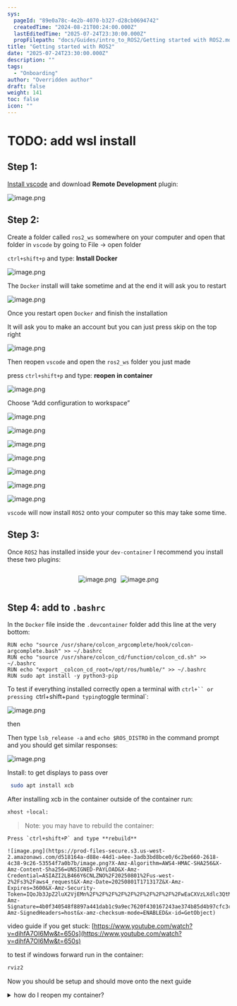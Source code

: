 ```yaml
---
sys:
  pageId: "89e0a78c-4e2b-4070-b327-d28cb0694742"
  createdTime: "2024-08-21T00:24:00.000Z"
  lastEditedTime: "2025-07-24T23:30:00.000Z"
  propFilepath: "docs/Guides/intro_to_ROS2/Getting started with ROS2.md"
title: "Getting started with ROS2"
date: "2025-07-24T23:30:00.000Z"
description: ""
tags:
  - "Onboarding"
author: "Overridden author"
draft: false
weight: 141
toc: false
icon: ""
---
```


# TODO: add wsl install

## Step 1:

[Install vscode](https://code.visualstudio.com/download) and download **Remote Development** plugin:

![image.png](https://prod-files-secure.s3.us-west-2.amazonaws.com/d518164a-d88e-44d1-a4ee-3adb3bd8bce0/efb52993-1881-4a40-b95e-6f020334f022/image.png?X-Amz-Algorithm=AWS4-HMAC-SHA256&X-Amz-Content-Sha256=UNSIGNED-PAYLOAD&X-Amz-Credential=ASIAZI2LB466WEMYDRID%2F20250801%2Fus-west-2%2Fs3%2Faws4_request&X-Amz-Date=20250801T171314Z&X-Amz-Expires=3600&X-Amz-Security-Token=IQoJb3JpZ2luX2VjEMn%2F%2F%2F%2F%2F%2F%2F%2F%2F%2FwEaCXVzLXdlc3QtMiJHMEUCIQDntvZWuDeMUt%2FU%2FNRJES7XGk%2Fuu5QR%2F1X9lFnOvN2%2FOQIgPBHKOZvw2fKOBlFgEg%2BgSE0a8xmg8r%2Bz9U9ISiVoqVoqiAQI8f%2F%2F%2F%2F%2F%2F%2F%2F%2F%2FARAAGgw2Mzc0MjMxODM4MDUiDNY2ZqmgNhAQqZicOCrcAyWhnLJ8%2F63NohTYkCX8o4bvd7562Cae%2B60zHX9MzRibpmz9ph13PJouYwd67HUhYXCmW%2BA8eSRhS7rtbjCiLJeWR8%2FG6Txmsizas2qocif3cLjG5nrYyCkTt%2Fz1IgjZToWx1ruTZEtWDRc9HtXYK2CKACuZCRsb88EbQGbUHkIFCiq6gGSFGVWCAN1ZC1XRWJe7W4q5XO%2BmVBr2pLUzvtnIgu5FD11pOzDHgLgq20NflYLUcPXqkdvHvIJrgUqtmWFqSy23VfkF9BYkLX8%2Bhir8lXldXYKUJZmDiBfU%2FFdzZluidmPIc9rk8Y108SImL6Ue7Xf1BqseB3Wq4BuAkTsRKeDESDDHjj2fVLR%2FKlaf2C0Kwr%2B5HAhXxyoQMhyK8mtHI6TxZUgyfY16GHSxJXA1aMzcsFOa%2FNf4XfMSnhr%2B%2B2cpURckRwBAF7gS5JvELLLJAWgEWp8Snfrq936IyBhTovD7FRX4n5xZJJbwmHC5VqizKy17RzdmxwB5nulzxDmg7I833vVSthC70qFwZqo9IXkgn8PBTtzcASI%2BK4nLZecjmvv9WgpjVVE8T%2F9qXfn%2BnDrJuieiSigLP%2BO13UATgCkH1fQU9GaWRQFVRv6WnkkP2STbwuHdPAbVMO%2FUs8QGOqUBvdp1MYh81Y9DIu2kT6tCq147hcqx2GLQcyKbhGPdI0ALjbWSpxOr3RqqgcJOVPX2gW2AvgoQRPX%2FdyI%2BCWHCHhSW385YTZa%2Fg28ZeziHRR5eMYiPjs3puzkefMs8UaGOWVeY9M%2Fd9%2BJIuvqgVW1mkxifYtwbQ8sYt37%2FPkr9%2FElZYi9piudGLHv7cqG5wbC7NuWlBTSIhzLp%2Bl0yzXGLEo0%2F88Yw&X-Amz-Signature=1c7d45e1e981ca02898475c850d19dee5c17316ddec03a5612df69c5fbffc9db&X-Amz-SignedHeaders=host&x-amz-checksum-mode=ENABLED&x-id=GetObject)

## Step 2:

Create a folder called `ros2_ws` somewhere on your computer and open that folder in `vscode` by going to File → open folder 

`ctrl+shift+p` and type: **Install Docker**

![image.png](https://prod-files-secure.s3.us-west-2.amazonaws.com/d518164a-d88e-44d1-a4ee-3adb3bd8bce0/2269dc0e-1cd5-47ff-bceb-c04ad9b2eab0/image.png?X-Amz-Algorithm=AWS4-HMAC-SHA256&X-Amz-Content-Sha256=UNSIGNED-PAYLOAD&X-Amz-Credential=ASIAZI2LB466WEMYDRID%2F20250801%2Fus-west-2%2Fs3%2Faws4_request&X-Amz-Date=20250801T171314Z&X-Amz-Expires=3600&X-Amz-Security-Token=IQoJb3JpZ2luX2VjEMn%2F%2F%2F%2F%2F%2F%2F%2F%2F%2FwEaCXVzLXdlc3QtMiJHMEUCIQDntvZWuDeMUt%2FU%2FNRJES7XGk%2Fuu5QR%2F1X9lFnOvN2%2FOQIgPBHKOZvw2fKOBlFgEg%2BgSE0a8xmg8r%2Bz9U9ISiVoqVoqiAQI8f%2F%2F%2F%2F%2F%2F%2F%2F%2F%2FARAAGgw2Mzc0MjMxODM4MDUiDNY2ZqmgNhAQqZicOCrcAyWhnLJ8%2F63NohTYkCX8o4bvd7562Cae%2B60zHX9MzRibpmz9ph13PJouYwd67HUhYXCmW%2BA8eSRhS7rtbjCiLJeWR8%2FG6Txmsizas2qocif3cLjG5nrYyCkTt%2Fz1IgjZToWx1ruTZEtWDRc9HtXYK2CKACuZCRsb88EbQGbUHkIFCiq6gGSFGVWCAN1ZC1XRWJe7W4q5XO%2BmVBr2pLUzvtnIgu5FD11pOzDHgLgq20NflYLUcPXqkdvHvIJrgUqtmWFqSy23VfkF9BYkLX8%2Bhir8lXldXYKUJZmDiBfU%2FFdzZluidmPIc9rk8Y108SImL6Ue7Xf1BqseB3Wq4BuAkTsRKeDESDDHjj2fVLR%2FKlaf2C0Kwr%2B5HAhXxyoQMhyK8mtHI6TxZUgyfY16GHSxJXA1aMzcsFOa%2FNf4XfMSnhr%2B%2B2cpURckRwBAF7gS5JvELLLJAWgEWp8Snfrq936IyBhTovD7FRX4n5xZJJbwmHC5VqizKy17RzdmxwB5nulzxDmg7I833vVSthC70qFwZqo9IXkgn8PBTtzcASI%2BK4nLZecjmvv9WgpjVVE8T%2F9qXfn%2BnDrJuieiSigLP%2BO13UATgCkH1fQU9GaWRQFVRv6WnkkP2STbwuHdPAbVMO%2FUs8QGOqUBvdp1MYh81Y9DIu2kT6tCq147hcqx2GLQcyKbhGPdI0ALjbWSpxOr3RqqgcJOVPX2gW2AvgoQRPX%2FdyI%2BCWHCHhSW385YTZa%2Fg28ZeziHRR5eMYiPjs3puzkefMs8UaGOWVeY9M%2Fd9%2BJIuvqgVW1mkxifYtwbQ8sYt37%2FPkr9%2FElZYi9piudGLHv7cqG5wbC7NuWlBTSIhzLp%2Bl0yzXGLEo0%2F88Yw&X-Amz-Signature=5561784306f2407bc90cc0f5bab20c4aa55e0f1fa9d4b057af43f3044fbaacf7&X-Amz-SignedHeaders=host&x-amz-checksum-mode=ENABLED&x-id=GetObject)

The `Docker` install will take sometime and at the end it will ask you to restart

![image.png](https://prod-files-secure.s3.us-west-2.amazonaws.com/d518164a-d88e-44d1-a4ee-3adb3bd8bce0/ed233f78-be33-4b1f-b89c-9c346c0e961e/image.png?X-Amz-Algorithm=AWS4-HMAC-SHA256&X-Amz-Content-Sha256=UNSIGNED-PAYLOAD&X-Amz-Credential=ASIAZI2LB466WEMYDRID%2F20250801%2Fus-west-2%2Fs3%2Faws4_request&X-Amz-Date=20250801T171314Z&X-Amz-Expires=3600&X-Amz-Security-Token=IQoJb3JpZ2luX2VjEMn%2F%2F%2F%2F%2F%2F%2F%2F%2F%2FwEaCXVzLXdlc3QtMiJHMEUCIQDntvZWuDeMUt%2FU%2FNRJES7XGk%2Fuu5QR%2F1X9lFnOvN2%2FOQIgPBHKOZvw2fKOBlFgEg%2BgSE0a8xmg8r%2Bz9U9ISiVoqVoqiAQI8f%2F%2F%2F%2F%2F%2F%2F%2F%2F%2FARAAGgw2Mzc0MjMxODM4MDUiDNY2ZqmgNhAQqZicOCrcAyWhnLJ8%2F63NohTYkCX8o4bvd7562Cae%2B60zHX9MzRibpmz9ph13PJouYwd67HUhYXCmW%2BA8eSRhS7rtbjCiLJeWR8%2FG6Txmsizas2qocif3cLjG5nrYyCkTt%2Fz1IgjZToWx1ruTZEtWDRc9HtXYK2CKACuZCRsb88EbQGbUHkIFCiq6gGSFGVWCAN1ZC1XRWJe7W4q5XO%2BmVBr2pLUzvtnIgu5FD11pOzDHgLgq20NflYLUcPXqkdvHvIJrgUqtmWFqSy23VfkF9BYkLX8%2Bhir8lXldXYKUJZmDiBfU%2FFdzZluidmPIc9rk8Y108SImL6Ue7Xf1BqseB3Wq4BuAkTsRKeDESDDHjj2fVLR%2FKlaf2C0Kwr%2B5HAhXxyoQMhyK8mtHI6TxZUgyfY16GHSxJXA1aMzcsFOa%2FNf4XfMSnhr%2B%2B2cpURckRwBAF7gS5JvELLLJAWgEWp8Snfrq936IyBhTovD7FRX4n5xZJJbwmHC5VqizKy17RzdmxwB5nulzxDmg7I833vVSthC70qFwZqo9IXkgn8PBTtzcASI%2BK4nLZecjmvv9WgpjVVE8T%2F9qXfn%2BnDrJuieiSigLP%2BO13UATgCkH1fQU9GaWRQFVRv6WnkkP2STbwuHdPAbVMO%2FUs8QGOqUBvdp1MYh81Y9DIu2kT6tCq147hcqx2GLQcyKbhGPdI0ALjbWSpxOr3RqqgcJOVPX2gW2AvgoQRPX%2FdyI%2BCWHCHhSW385YTZa%2Fg28ZeziHRR5eMYiPjs3puzkefMs8UaGOWVeY9M%2Fd9%2BJIuvqgVW1mkxifYtwbQ8sYt37%2FPkr9%2FElZYi9piudGLHv7cqG5wbC7NuWlBTSIhzLp%2Bl0yzXGLEo0%2F88Yw&X-Amz-Signature=1dff071f4c5a876ffcd25fec95037ad47cbcb68f0f183480b4a5937a401968b2&X-Amz-SignedHeaders=host&x-amz-checksum-mode=ENABLED&x-id=GetObject)

Once you restart open `Docker` and finish the installation

It will ask you to make an account but you can just press skip on the top right

![image.png](https://prod-files-secure.s3.us-west-2.amazonaws.com/d518164a-d88e-44d1-a4ee-3adb3bd8bce0/21010ad9-1659-4fd9-9f59-9932a09b2a3d/image.png?X-Amz-Algorithm=AWS4-HMAC-SHA256&X-Amz-Content-Sha256=UNSIGNED-PAYLOAD&X-Amz-Credential=ASIAZI2LB466WEMYDRID%2F20250801%2Fus-west-2%2Fs3%2Faws4_request&X-Amz-Date=20250801T171314Z&X-Amz-Expires=3600&X-Amz-Security-Token=IQoJb3JpZ2luX2VjEMn%2F%2F%2F%2F%2F%2F%2F%2F%2F%2FwEaCXVzLXdlc3QtMiJHMEUCIQDntvZWuDeMUt%2FU%2FNRJES7XGk%2Fuu5QR%2F1X9lFnOvN2%2FOQIgPBHKOZvw2fKOBlFgEg%2BgSE0a8xmg8r%2Bz9U9ISiVoqVoqiAQI8f%2F%2F%2F%2F%2F%2F%2F%2F%2F%2FARAAGgw2Mzc0MjMxODM4MDUiDNY2ZqmgNhAQqZicOCrcAyWhnLJ8%2F63NohTYkCX8o4bvd7562Cae%2B60zHX9MzRibpmz9ph13PJouYwd67HUhYXCmW%2BA8eSRhS7rtbjCiLJeWR8%2FG6Txmsizas2qocif3cLjG5nrYyCkTt%2Fz1IgjZToWx1ruTZEtWDRc9HtXYK2CKACuZCRsb88EbQGbUHkIFCiq6gGSFGVWCAN1ZC1XRWJe7W4q5XO%2BmVBr2pLUzvtnIgu5FD11pOzDHgLgq20NflYLUcPXqkdvHvIJrgUqtmWFqSy23VfkF9BYkLX8%2Bhir8lXldXYKUJZmDiBfU%2FFdzZluidmPIc9rk8Y108SImL6Ue7Xf1BqseB3Wq4BuAkTsRKeDESDDHjj2fVLR%2FKlaf2C0Kwr%2B5HAhXxyoQMhyK8mtHI6TxZUgyfY16GHSxJXA1aMzcsFOa%2FNf4XfMSnhr%2B%2B2cpURckRwBAF7gS5JvELLLJAWgEWp8Snfrq936IyBhTovD7FRX4n5xZJJbwmHC5VqizKy17RzdmxwB5nulzxDmg7I833vVSthC70qFwZqo9IXkgn8PBTtzcASI%2BK4nLZecjmvv9WgpjVVE8T%2F9qXfn%2BnDrJuieiSigLP%2BO13UATgCkH1fQU9GaWRQFVRv6WnkkP2STbwuHdPAbVMO%2FUs8QGOqUBvdp1MYh81Y9DIu2kT6tCq147hcqx2GLQcyKbhGPdI0ALjbWSpxOr3RqqgcJOVPX2gW2AvgoQRPX%2FdyI%2BCWHCHhSW385YTZa%2Fg28ZeziHRR5eMYiPjs3puzkefMs8UaGOWVeY9M%2Fd9%2BJIuvqgVW1mkxifYtwbQ8sYt37%2FPkr9%2FElZYi9piudGLHv7cqG5wbC7NuWlBTSIhzLp%2Bl0yzXGLEo0%2F88Yw&X-Amz-Signature=6a07ef37e6115033a115697a44c54f356bfdca23a0f41861a71108cf01835934&X-Amz-SignedHeaders=host&x-amz-checksum-mode=ENABLED&x-id=GetObject)

Then reopen `vscode` and open the `ros2_ws` folder you just made

press `ctrl+shift+p` and type: **reopen in container**

![image.png](https://prod-files-secure.s3.us-west-2.amazonaws.com/d518164a-d88e-44d1-a4ee-3adb3bd8bce0/4e93b8c2-41ad-488c-8095-c74205196118/image.png?X-Amz-Algorithm=AWS4-HMAC-SHA256&X-Amz-Content-Sha256=UNSIGNED-PAYLOAD&X-Amz-Credential=ASIAZI2LB466WEMYDRID%2F20250801%2Fus-west-2%2Fs3%2Faws4_request&X-Amz-Date=20250801T171314Z&X-Amz-Expires=3600&X-Amz-Security-Token=IQoJb3JpZ2luX2VjEMn%2F%2F%2F%2F%2F%2F%2F%2F%2F%2FwEaCXVzLXdlc3QtMiJHMEUCIQDntvZWuDeMUt%2FU%2FNRJES7XGk%2Fuu5QR%2F1X9lFnOvN2%2FOQIgPBHKOZvw2fKOBlFgEg%2BgSE0a8xmg8r%2Bz9U9ISiVoqVoqiAQI8f%2F%2F%2F%2F%2F%2F%2F%2F%2F%2FARAAGgw2Mzc0MjMxODM4MDUiDNY2ZqmgNhAQqZicOCrcAyWhnLJ8%2F63NohTYkCX8o4bvd7562Cae%2B60zHX9MzRibpmz9ph13PJouYwd67HUhYXCmW%2BA8eSRhS7rtbjCiLJeWR8%2FG6Txmsizas2qocif3cLjG5nrYyCkTt%2Fz1IgjZToWx1ruTZEtWDRc9HtXYK2CKACuZCRsb88EbQGbUHkIFCiq6gGSFGVWCAN1ZC1XRWJe7W4q5XO%2BmVBr2pLUzvtnIgu5FD11pOzDHgLgq20NflYLUcPXqkdvHvIJrgUqtmWFqSy23VfkF9BYkLX8%2Bhir8lXldXYKUJZmDiBfU%2FFdzZluidmPIc9rk8Y108SImL6Ue7Xf1BqseB3Wq4BuAkTsRKeDESDDHjj2fVLR%2FKlaf2C0Kwr%2B5HAhXxyoQMhyK8mtHI6TxZUgyfY16GHSxJXA1aMzcsFOa%2FNf4XfMSnhr%2B%2B2cpURckRwBAF7gS5JvELLLJAWgEWp8Snfrq936IyBhTovD7FRX4n5xZJJbwmHC5VqizKy17RzdmxwB5nulzxDmg7I833vVSthC70qFwZqo9IXkgn8PBTtzcASI%2BK4nLZecjmvv9WgpjVVE8T%2F9qXfn%2BnDrJuieiSigLP%2BO13UATgCkH1fQU9GaWRQFVRv6WnkkP2STbwuHdPAbVMO%2FUs8QGOqUBvdp1MYh81Y9DIu2kT6tCq147hcqx2GLQcyKbhGPdI0ALjbWSpxOr3RqqgcJOVPX2gW2AvgoQRPX%2FdyI%2BCWHCHhSW385YTZa%2Fg28ZeziHRR5eMYiPjs3puzkefMs8UaGOWVeY9M%2Fd9%2BJIuvqgVW1mkxifYtwbQ8sYt37%2FPkr9%2FElZYi9piudGLHv7cqG5wbC7NuWlBTSIhzLp%2Bl0yzXGLEo0%2F88Yw&X-Amz-Signature=da6240c9e77a6d87d4a9fad45d4e23f91314780e885cd384944b59afa0e079cd&X-Amz-SignedHeaders=host&x-amz-checksum-mode=ENABLED&x-id=GetObject)

Choose “Add configuration to workspace”

![image.png](https://prod-files-secure.s3.us-west-2.amazonaws.com/d518164a-d88e-44d1-a4ee-3adb3bd8bce0/9560b282-5060-4989-ba37-97e7b2c22476/image.png?X-Amz-Algorithm=AWS4-HMAC-SHA256&X-Amz-Content-Sha256=UNSIGNED-PAYLOAD&X-Amz-Credential=ASIAZI2LB466WEMYDRID%2F20250801%2Fus-west-2%2Fs3%2Faws4_request&X-Amz-Date=20250801T171314Z&X-Amz-Expires=3600&X-Amz-Security-Token=IQoJb3JpZ2luX2VjEMn%2F%2F%2F%2F%2F%2F%2F%2F%2F%2FwEaCXVzLXdlc3QtMiJHMEUCIQDntvZWuDeMUt%2FU%2FNRJES7XGk%2Fuu5QR%2F1X9lFnOvN2%2FOQIgPBHKOZvw2fKOBlFgEg%2BgSE0a8xmg8r%2Bz9U9ISiVoqVoqiAQI8f%2F%2F%2F%2F%2F%2F%2F%2F%2F%2FARAAGgw2Mzc0MjMxODM4MDUiDNY2ZqmgNhAQqZicOCrcAyWhnLJ8%2F63NohTYkCX8o4bvd7562Cae%2B60zHX9MzRibpmz9ph13PJouYwd67HUhYXCmW%2BA8eSRhS7rtbjCiLJeWR8%2FG6Txmsizas2qocif3cLjG5nrYyCkTt%2Fz1IgjZToWx1ruTZEtWDRc9HtXYK2CKACuZCRsb88EbQGbUHkIFCiq6gGSFGVWCAN1ZC1XRWJe7W4q5XO%2BmVBr2pLUzvtnIgu5FD11pOzDHgLgq20NflYLUcPXqkdvHvIJrgUqtmWFqSy23VfkF9BYkLX8%2Bhir8lXldXYKUJZmDiBfU%2FFdzZluidmPIc9rk8Y108SImL6Ue7Xf1BqseB3Wq4BuAkTsRKeDESDDHjj2fVLR%2FKlaf2C0Kwr%2B5HAhXxyoQMhyK8mtHI6TxZUgyfY16GHSxJXA1aMzcsFOa%2FNf4XfMSnhr%2B%2B2cpURckRwBAF7gS5JvELLLJAWgEWp8Snfrq936IyBhTovD7FRX4n5xZJJbwmHC5VqizKy17RzdmxwB5nulzxDmg7I833vVSthC70qFwZqo9IXkgn8PBTtzcASI%2BK4nLZecjmvv9WgpjVVE8T%2F9qXfn%2BnDrJuieiSigLP%2BO13UATgCkH1fQU9GaWRQFVRv6WnkkP2STbwuHdPAbVMO%2FUs8QGOqUBvdp1MYh81Y9DIu2kT6tCq147hcqx2GLQcyKbhGPdI0ALjbWSpxOr3RqqgcJOVPX2gW2AvgoQRPX%2FdyI%2BCWHCHhSW385YTZa%2Fg28ZeziHRR5eMYiPjs3puzkefMs8UaGOWVeY9M%2Fd9%2BJIuvqgVW1mkxifYtwbQ8sYt37%2FPkr9%2FElZYi9piudGLHv7cqG5wbC7NuWlBTSIhzLp%2Bl0yzXGLEo0%2F88Yw&X-Amz-Signature=e29220f9b65772e8169c786fea0f4f7b2af1a2712ed0a38ea0d4057d32f0d20d&X-Amz-SignedHeaders=host&x-amz-checksum-mode=ENABLED&x-id=GetObject)

![image.png](https://prod-files-secure.s3.us-west-2.amazonaws.com/d518164a-d88e-44d1-a4ee-3adb3bd8bce0/2ee63f81-886b-48e8-a553-dc6e5eac99e4/image.png?X-Amz-Algorithm=AWS4-HMAC-SHA256&X-Amz-Content-Sha256=UNSIGNED-PAYLOAD&X-Amz-Credential=ASIAZI2LB466WEMYDRID%2F20250801%2Fus-west-2%2Fs3%2Faws4_request&X-Amz-Date=20250801T171314Z&X-Amz-Expires=3600&X-Amz-Security-Token=IQoJb3JpZ2luX2VjEMn%2F%2F%2F%2F%2F%2F%2F%2F%2F%2FwEaCXVzLXdlc3QtMiJHMEUCIQDntvZWuDeMUt%2FU%2FNRJES7XGk%2Fuu5QR%2F1X9lFnOvN2%2FOQIgPBHKOZvw2fKOBlFgEg%2BgSE0a8xmg8r%2Bz9U9ISiVoqVoqiAQI8f%2F%2F%2F%2F%2F%2F%2F%2F%2F%2FARAAGgw2Mzc0MjMxODM4MDUiDNY2ZqmgNhAQqZicOCrcAyWhnLJ8%2F63NohTYkCX8o4bvd7562Cae%2B60zHX9MzRibpmz9ph13PJouYwd67HUhYXCmW%2BA8eSRhS7rtbjCiLJeWR8%2FG6Txmsizas2qocif3cLjG5nrYyCkTt%2Fz1IgjZToWx1ruTZEtWDRc9HtXYK2CKACuZCRsb88EbQGbUHkIFCiq6gGSFGVWCAN1ZC1XRWJe7W4q5XO%2BmVBr2pLUzvtnIgu5FD11pOzDHgLgq20NflYLUcPXqkdvHvIJrgUqtmWFqSy23VfkF9BYkLX8%2Bhir8lXldXYKUJZmDiBfU%2FFdzZluidmPIc9rk8Y108SImL6Ue7Xf1BqseB3Wq4BuAkTsRKeDESDDHjj2fVLR%2FKlaf2C0Kwr%2B5HAhXxyoQMhyK8mtHI6TxZUgyfY16GHSxJXA1aMzcsFOa%2FNf4XfMSnhr%2B%2B2cpURckRwBAF7gS5JvELLLJAWgEWp8Snfrq936IyBhTovD7FRX4n5xZJJbwmHC5VqizKy17RzdmxwB5nulzxDmg7I833vVSthC70qFwZqo9IXkgn8PBTtzcASI%2BK4nLZecjmvv9WgpjVVE8T%2F9qXfn%2BnDrJuieiSigLP%2BO13UATgCkH1fQU9GaWRQFVRv6WnkkP2STbwuHdPAbVMO%2FUs8QGOqUBvdp1MYh81Y9DIu2kT6tCq147hcqx2GLQcyKbhGPdI0ALjbWSpxOr3RqqgcJOVPX2gW2AvgoQRPX%2FdyI%2BCWHCHhSW385YTZa%2Fg28ZeziHRR5eMYiPjs3puzkefMs8UaGOWVeY9M%2Fd9%2BJIuvqgVW1mkxifYtwbQ8sYt37%2FPkr9%2FElZYi9piudGLHv7cqG5wbC7NuWlBTSIhzLp%2Bl0yzXGLEo0%2F88Yw&X-Amz-Signature=c9bd1a60a100625f764fae478c95b4995d79a3319c15a671652aa04cb30140fa&X-Amz-SignedHeaders=host&x-amz-checksum-mode=ENABLED&x-id=GetObject)

![image.png](https://prod-files-secure.s3.us-west-2.amazonaws.com/d518164a-d88e-44d1-a4ee-3adb3bd8bce0/e0fd626c-c8b6-4b2c-95d1-fa4c26514504/image.png?X-Amz-Algorithm=AWS4-HMAC-SHA256&X-Amz-Content-Sha256=UNSIGNED-PAYLOAD&X-Amz-Credential=ASIAZI2LB466WEMYDRID%2F20250801%2Fus-west-2%2Fs3%2Faws4_request&X-Amz-Date=20250801T171314Z&X-Amz-Expires=3600&X-Amz-Security-Token=IQoJb3JpZ2luX2VjEMn%2F%2F%2F%2F%2F%2F%2F%2F%2F%2FwEaCXVzLXdlc3QtMiJHMEUCIQDntvZWuDeMUt%2FU%2FNRJES7XGk%2Fuu5QR%2F1X9lFnOvN2%2FOQIgPBHKOZvw2fKOBlFgEg%2BgSE0a8xmg8r%2Bz9U9ISiVoqVoqiAQI8f%2F%2F%2F%2F%2F%2F%2F%2F%2F%2FARAAGgw2Mzc0MjMxODM4MDUiDNY2ZqmgNhAQqZicOCrcAyWhnLJ8%2F63NohTYkCX8o4bvd7562Cae%2B60zHX9MzRibpmz9ph13PJouYwd67HUhYXCmW%2BA8eSRhS7rtbjCiLJeWR8%2FG6Txmsizas2qocif3cLjG5nrYyCkTt%2Fz1IgjZToWx1ruTZEtWDRc9HtXYK2CKACuZCRsb88EbQGbUHkIFCiq6gGSFGVWCAN1ZC1XRWJe7W4q5XO%2BmVBr2pLUzvtnIgu5FD11pOzDHgLgq20NflYLUcPXqkdvHvIJrgUqtmWFqSy23VfkF9BYkLX8%2Bhir8lXldXYKUJZmDiBfU%2FFdzZluidmPIc9rk8Y108SImL6Ue7Xf1BqseB3Wq4BuAkTsRKeDESDDHjj2fVLR%2FKlaf2C0Kwr%2B5HAhXxyoQMhyK8mtHI6TxZUgyfY16GHSxJXA1aMzcsFOa%2FNf4XfMSnhr%2B%2B2cpURckRwBAF7gS5JvELLLJAWgEWp8Snfrq936IyBhTovD7FRX4n5xZJJbwmHC5VqizKy17RzdmxwB5nulzxDmg7I833vVSthC70qFwZqo9IXkgn8PBTtzcASI%2BK4nLZecjmvv9WgpjVVE8T%2F9qXfn%2BnDrJuieiSigLP%2BO13UATgCkH1fQU9GaWRQFVRv6WnkkP2STbwuHdPAbVMO%2FUs8QGOqUBvdp1MYh81Y9DIu2kT6tCq147hcqx2GLQcyKbhGPdI0ALjbWSpxOr3RqqgcJOVPX2gW2AvgoQRPX%2FdyI%2BCWHCHhSW385YTZa%2Fg28ZeziHRR5eMYiPjs3puzkefMs8UaGOWVeY9M%2Fd9%2BJIuvqgVW1mkxifYtwbQ8sYt37%2FPkr9%2FElZYi9piudGLHv7cqG5wbC7NuWlBTSIhzLp%2Bl0yzXGLEo0%2F88Yw&X-Amz-Signature=d8f19f2af8a88104bdeb3341df0cbef10ac4a5015c30c121ef9c277735413ed2&X-Amz-SignedHeaders=host&x-amz-checksum-mode=ENABLED&x-id=GetObject)

![image.png](https://prod-files-secure.s3.us-west-2.amazonaws.com/d518164a-d88e-44d1-a4ee-3adb3bd8bce0/a2e13f50-d2ab-4719-a4c2-7ced634bfc9d/image.png?X-Amz-Algorithm=AWS4-HMAC-SHA256&X-Amz-Content-Sha256=UNSIGNED-PAYLOAD&X-Amz-Credential=ASIAZI2LB466WEMYDRID%2F20250801%2Fus-west-2%2Fs3%2Faws4_request&X-Amz-Date=20250801T171314Z&X-Amz-Expires=3600&X-Amz-Security-Token=IQoJb3JpZ2luX2VjEMn%2F%2F%2F%2F%2F%2F%2F%2F%2F%2FwEaCXVzLXdlc3QtMiJHMEUCIQDntvZWuDeMUt%2FU%2FNRJES7XGk%2Fuu5QR%2F1X9lFnOvN2%2FOQIgPBHKOZvw2fKOBlFgEg%2BgSE0a8xmg8r%2Bz9U9ISiVoqVoqiAQI8f%2F%2F%2F%2F%2F%2F%2F%2F%2F%2FARAAGgw2Mzc0MjMxODM4MDUiDNY2ZqmgNhAQqZicOCrcAyWhnLJ8%2F63NohTYkCX8o4bvd7562Cae%2B60zHX9MzRibpmz9ph13PJouYwd67HUhYXCmW%2BA8eSRhS7rtbjCiLJeWR8%2FG6Txmsizas2qocif3cLjG5nrYyCkTt%2Fz1IgjZToWx1ruTZEtWDRc9HtXYK2CKACuZCRsb88EbQGbUHkIFCiq6gGSFGVWCAN1ZC1XRWJe7W4q5XO%2BmVBr2pLUzvtnIgu5FD11pOzDHgLgq20NflYLUcPXqkdvHvIJrgUqtmWFqSy23VfkF9BYkLX8%2Bhir8lXldXYKUJZmDiBfU%2FFdzZluidmPIc9rk8Y108SImL6Ue7Xf1BqseB3Wq4BuAkTsRKeDESDDHjj2fVLR%2FKlaf2C0Kwr%2B5HAhXxyoQMhyK8mtHI6TxZUgyfY16GHSxJXA1aMzcsFOa%2FNf4XfMSnhr%2B%2B2cpURckRwBAF7gS5JvELLLJAWgEWp8Snfrq936IyBhTovD7FRX4n5xZJJbwmHC5VqizKy17RzdmxwB5nulzxDmg7I833vVSthC70qFwZqo9IXkgn8PBTtzcASI%2BK4nLZecjmvv9WgpjVVE8T%2F9qXfn%2BnDrJuieiSigLP%2BO13UATgCkH1fQU9GaWRQFVRv6WnkkP2STbwuHdPAbVMO%2FUs8QGOqUBvdp1MYh81Y9DIu2kT6tCq147hcqx2GLQcyKbhGPdI0ALjbWSpxOr3RqqgcJOVPX2gW2AvgoQRPX%2FdyI%2BCWHCHhSW385YTZa%2Fg28ZeziHRR5eMYiPjs3puzkefMs8UaGOWVeY9M%2Fd9%2BJIuvqgVW1mkxifYtwbQ8sYt37%2FPkr9%2FElZYi9piudGLHv7cqG5wbC7NuWlBTSIhzLp%2Bl0yzXGLEo0%2F88Yw&X-Amz-Signature=0a25df3380ccb8519075cf48b5fee990ef319d5646ff817afaeff97522fdfba2&X-Amz-SignedHeaders=host&x-amz-checksum-mode=ENABLED&x-id=GetObject)

![image.png](https://prod-files-secure.s3.us-west-2.amazonaws.com/d518164a-d88e-44d1-a4ee-3adb3bd8bce0/6cc478ad-aaba-4bf7-9fcc-403277ab896c/image.png?X-Amz-Algorithm=AWS4-HMAC-SHA256&X-Amz-Content-Sha256=UNSIGNED-PAYLOAD&X-Amz-Credential=ASIAZI2LB466WEMYDRID%2F20250801%2Fus-west-2%2Fs3%2Faws4_request&X-Amz-Date=20250801T171314Z&X-Amz-Expires=3600&X-Amz-Security-Token=IQoJb3JpZ2luX2VjEMn%2F%2F%2F%2F%2F%2F%2F%2F%2F%2FwEaCXVzLXdlc3QtMiJHMEUCIQDntvZWuDeMUt%2FU%2FNRJES7XGk%2Fuu5QR%2F1X9lFnOvN2%2FOQIgPBHKOZvw2fKOBlFgEg%2BgSE0a8xmg8r%2Bz9U9ISiVoqVoqiAQI8f%2F%2F%2F%2F%2F%2F%2F%2F%2F%2FARAAGgw2Mzc0MjMxODM4MDUiDNY2ZqmgNhAQqZicOCrcAyWhnLJ8%2F63NohTYkCX8o4bvd7562Cae%2B60zHX9MzRibpmz9ph13PJouYwd67HUhYXCmW%2BA8eSRhS7rtbjCiLJeWR8%2FG6Txmsizas2qocif3cLjG5nrYyCkTt%2Fz1IgjZToWx1ruTZEtWDRc9HtXYK2CKACuZCRsb88EbQGbUHkIFCiq6gGSFGVWCAN1ZC1XRWJe7W4q5XO%2BmVBr2pLUzvtnIgu5FD11pOzDHgLgq20NflYLUcPXqkdvHvIJrgUqtmWFqSy23VfkF9BYkLX8%2Bhir8lXldXYKUJZmDiBfU%2FFdzZluidmPIc9rk8Y108SImL6Ue7Xf1BqseB3Wq4BuAkTsRKeDESDDHjj2fVLR%2FKlaf2C0Kwr%2B5HAhXxyoQMhyK8mtHI6TxZUgyfY16GHSxJXA1aMzcsFOa%2FNf4XfMSnhr%2B%2B2cpURckRwBAF7gS5JvELLLJAWgEWp8Snfrq936IyBhTovD7FRX4n5xZJJbwmHC5VqizKy17RzdmxwB5nulzxDmg7I833vVSthC70qFwZqo9IXkgn8PBTtzcASI%2BK4nLZecjmvv9WgpjVVE8T%2F9qXfn%2BnDrJuieiSigLP%2BO13UATgCkH1fQU9GaWRQFVRv6WnkkP2STbwuHdPAbVMO%2FUs8QGOqUBvdp1MYh81Y9DIu2kT6tCq147hcqx2GLQcyKbhGPdI0ALjbWSpxOr3RqqgcJOVPX2gW2AvgoQRPX%2FdyI%2BCWHCHhSW385YTZa%2Fg28ZeziHRR5eMYiPjs3puzkefMs8UaGOWVeY9M%2Fd9%2BJIuvqgVW1mkxifYtwbQ8sYt37%2FPkr9%2FElZYi9piudGLHv7cqG5wbC7NuWlBTSIhzLp%2Bl0yzXGLEo0%2F88Yw&X-Amz-Signature=aa719c697b1a19f50ceb6544831714d38e2b723ac96ab0808b6b4bc7c7c611a1&X-Amz-SignedHeaders=host&x-amz-checksum-mode=ENABLED&x-id=GetObject)

![image.png](https://prod-files-secure.s3.us-west-2.amazonaws.com/d518164a-d88e-44d1-a4ee-3adb3bd8bce0/53255b28-f75e-430f-b9e3-c0ac8577e42b/image.png?X-Amz-Algorithm=AWS4-HMAC-SHA256&X-Amz-Content-Sha256=UNSIGNED-PAYLOAD&X-Amz-Credential=ASIAZI2LB466WEMYDRID%2F20250801%2Fus-west-2%2Fs3%2Faws4_request&X-Amz-Date=20250801T171314Z&X-Amz-Expires=3600&X-Amz-Security-Token=IQoJb3JpZ2luX2VjEMn%2F%2F%2F%2F%2F%2F%2F%2F%2F%2FwEaCXVzLXdlc3QtMiJHMEUCIQDntvZWuDeMUt%2FU%2FNRJES7XGk%2Fuu5QR%2F1X9lFnOvN2%2FOQIgPBHKOZvw2fKOBlFgEg%2BgSE0a8xmg8r%2Bz9U9ISiVoqVoqiAQI8f%2F%2F%2F%2F%2F%2F%2F%2F%2F%2FARAAGgw2Mzc0MjMxODM4MDUiDNY2ZqmgNhAQqZicOCrcAyWhnLJ8%2F63NohTYkCX8o4bvd7562Cae%2B60zHX9MzRibpmz9ph13PJouYwd67HUhYXCmW%2BA8eSRhS7rtbjCiLJeWR8%2FG6Txmsizas2qocif3cLjG5nrYyCkTt%2Fz1IgjZToWx1ruTZEtWDRc9HtXYK2CKACuZCRsb88EbQGbUHkIFCiq6gGSFGVWCAN1ZC1XRWJe7W4q5XO%2BmVBr2pLUzvtnIgu5FD11pOzDHgLgq20NflYLUcPXqkdvHvIJrgUqtmWFqSy23VfkF9BYkLX8%2Bhir8lXldXYKUJZmDiBfU%2FFdzZluidmPIc9rk8Y108SImL6Ue7Xf1BqseB3Wq4BuAkTsRKeDESDDHjj2fVLR%2FKlaf2C0Kwr%2B5HAhXxyoQMhyK8mtHI6TxZUgyfY16GHSxJXA1aMzcsFOa%2FNf4XfMSnhr%2B%2B2cpURckRwBAF7gS5JvELLLJAWgEWp8Snfrq936IyBhTovD7FRX4n5xZJJbwmHC5VqizKy17RzdmxwB5nulzxDmg7I833vVSthC70qFwZqo9IXkgn8PBTtzcASI%2BK4nLZecjmvv9WgpjVVE8T%2F9qXfn%2BnDrJuieiSigLP%2BO13UATgCkH1fQU9GaWRQFVRv6WnkkP2STbwuHdPAbVMO%2FUs8QGOqUBvdp1MYh81Y9DIu2kT6tCq147hcqx2GLQcyKbhGPdI0ALjbWSpxOr3RqqgcJOVPX2gW2AvgoQRPX%2FdyI%2BCWHCHhSW385YTZa%2Fg28ZeziHRR5eMYiPjs3puzkefMs8UaGOWVeY9M%2Fd9%2BJIuvqgVW1mkxifYtwbQ8sYt37%2FPkr9%2FElZYi9piudGLHv7cqG5wbC7NuWlBTSIhzLp%2Bl0yzXGLEo0%2F88Yw&X-Amz-Signature=0c3c6f2a98cadf656615935f84d5eb9f7e1afcb9c1892b3a2754a0b01e1104c6&X-Amz-SignedHeaders=host&x-amz-checksum-mode=ENABLED&x-id=GetObject)

![image.png](https://prod-files-secure.s3.us-west-2.amazonaws.com/d518164a-d88e-44d1-a4ee-3adb3bd8bce0/7c562767-5af9-4ffb-97d1-327bcdf4ee00/image.png?X-Amz-Algorithm=AWS4-HMAC-SHA256&X-Amz-Content-Sha256=UNSIGNED-PAYLOAD&X-Amz-Credential=ASIAZI2LB466WEMYDRID%2F20250801%2Fus-west-2%2Fs3%2Faws4_request&X-Amz-Date=20250801T171314Z&X-Amz-Expires=3600&X-Amz-Security-Token=IQoJb3JpZ2luX2VjEMn%2F%2F%2F%2F%2F%2F%2F%2F%2F%2FwEaCXVzLXdlc3QtMiJHMEUCIQDntvZWuDeMUt%2FU%2FNRJES7XGk%2Fuu5QR%2F1X9lFnOvN2%2FOQIgPBHKOZvw2fKOBlFgEg%2BgSE0a8xmg8r%2Bz9U9ISiVoqVoqiAQI8f%2F%2F%2F%2F%2F%2F%2F%2F%2F%2FARAAGgw2Mzc0MjMxODM4MDUiDNY2ZqmgNhAQqZicOCrcAyWhnLJ8%2F63NohTYkCX8o4bvd7562Cae%2B60zHX9MzRibpmz9ph13PJouYwd67HUhYXCmW%2BA8eSRhS7rtbjCiLJeWR8%2FG6Txmsizas2qocif3cLjG5nrYyCkTt%2Fz1IgjZToWx1ruTZEtWDRc9HtXYK2CKACuZCRsb88EbQGbUHkIFCiq6gGSFGVWCAN1ZC1XRWJe7W4q5XO%2BmVBr2pLUzvtnIgu5FD11pOzDHgLgq20NflYLUcPXqkdvHvIJrgUqtmWFqSy23VfkF9BYkLX8%2Bhir8lXldXYKUJZmDiBfU%2FFdzZluidmPIc9rk8Y108SImL6Ue7Xf1BqseB3Wq4BuAkTsRKeDESDDHjj2fVLR%2FKlaf2C0Kwr%2B5HAhXxyoQMhyK8mtHI6TxZUgyfY16GHSxJXA1aMzcsFOa%2FNf4XfMSnhr%2B%2B2cpURckRwBAF7gS5JvELLLJAWgEWp8Snfrq936IyBhTovD7FRX4n5xZJJbwmHC5VqizKy17RzdmxwB5nulzxDmg7I833vVSthC70qFwZqo9IXkgn8PBTtzcASI%2BK4nLZecjmvv9WgpjVVE8T%2F9qXfn%2BnDrJuieiSigLP%2BO13UATgCkH1fQU9GaWRQFVRv6WnkkP2STbwuHdPAbVMO%2FUs8QGOqUBvdp1MYh81Y9DIu2kT6tCq147hcqx2GLQcyKbhGPdI0ALjbWSpxOr3RqqgcJOVPX2gW2AvgoQRPX%2FdyI%2BCWHCHhSW385YTZa%2Fg28ZeziHRR5eMYiPjs3puzkefMs8UaGOWVeY9M%2Fd9%2BJIuvqgVW1mkxifYtwbQ8sYt37%2FPkr9%2FElZYi9piudGLHv7cqG5wbC7NuWlBTSIhzLp%2Bl0yzXGLEo0%2F88Yw&X-Amz-Signature=2bc58976be25da7799bf864294b4d6f90a1a6ed8975b19b8c6f90c53444fe8f6&X-Amz-SignedHeaders=host&x-amz-checksum-mode=ENABLED&x-id=GetObject)

`vscode` will now install `ROS2` onto your computer so this may take some time.

## Step 3:

Once `ROS2` has installed inside your `dev-container` I recommend you install these two plugins:

<div style="display: flex;flex-direction: row; column-gap:10px; max-width: 630px;justify-content: center;">
<div>

![image.png](https://prod-files-secure.s3.us-west-2.amazonaws.com/d518164a-d88e-44d1-a4ee-3adb3bd8bce0/3fc3d550-5a54-4ba1-ba6b-faa01cdb7369/image.png?X-Amz-Algorithm=AWS4-HMAC-SHA256&X-Amz-Content-Sha256=UNSIGNED-PAYLOAD&X-Amz-Credential=ASIAZI2LB46643YZOALP%2F20250801%2Fus-west-2%2Fs3%2Faws4_request&X-Amz-Date=20250801T171317Z&X-Amz-Expires=3600&X-Amz-Security-Token=IQoJb3JpZ2luX2VjEMn%2F%2F%2F%2F%2F%2F%2F%2F%2F%2FwEaCXVzLXdlc3QtMiJHMEUCIQCsEphj94zjf1sgGcaiY9LP41E%2BMbuwFhPD1F57pvf%2BDAIgE83Yi7IEJRq70vUG7jsdjv49dI7%2B1T9kESrYVfXjL7QqiAQI8v%2F%2F%2F%2F%2F%2F%2F%2F%2F%2FARAAGgw2Mzc0MjMxODM4MDUiDLi9p%2F6SwNuZ8KdlnCrcAwkUJQ1KZMOBnqmYGVRAs6egcimWM0NkwGR1lX0ce92u%2BiECxeYf%2FIa%2FvEtATKpNWb%2FCkzMuztOuuS1AkAhRPpIcxVR%2ByyERJAnwmxsVZn5O4WQJXLpwyiS3xrvPAXkYf9rmirnhqH%2BmkIeZ3XEl5JQIWSvdbMAH%2FUwHMHqZewqN0wuHWg4DlmTXf7bSuakbP5nEHRgT%2FJ0yEwBJvH%2BxkPUNG7%2FD4oAu41OoQkkPeIAmEUJQIYcKIsc%2BHrIXFu1nftd7xBHMnGDkOerDxLVtWRlv%2BEWkTMhVYI%2BVVJ4u2oyCp5PwODpFZm0v15m5ssQPbrSrGUJLHSydavqTz%2F9PbFqGNQ1oOVm6T2Z1F5ELZKfQaMPq0qgQikufb1JZAbbuR1Rj8UD%2F4lUl9E16VW4MxJMTjul2UUBGOD6o9Z5KXzvwa%2FJ2vdtl4d73fADsMpTojdLXAJu97LdbcBSXtUJKA%2B169pndzaiydJCISCA5ZzvSEM17MmQ8SKSaE9%2BJRXVTz%2BmMUq3sgOC1ZU3oHgzZOKsSN5Kk6S18S%2BwVGlLej2errHX2l1CYoMWfQe9HyKnwQ%2FB37xtwLxLhJO6EIbYOixZ3ljHew6u%2BHIB0%2FJAXTH4%2BO%2B5P%2F4twceolD8YFMOXVs8QGOqUB5gZhOWEjtZQh9O2T1RgdOCM%2F%2Bz4eOwtxerFCS%2F5uRF5Qpr1rzMGUC5%2Br2dMguyckRzGW4vfFhBJufCaZlLg4NjFKt7VEb65fpr5J44WKIX5QyqwikGCX4v5AI%2BZxd83c4pM24IBaIyfH4WB%2BdAGqh3DHutldxSbDUG7M%2FbIWvsGpqpw8j7QSKfOdoBwlDxqSs6NpMdfs54RRWkuYSPfWhqXaDKe5&X-Amz-Signature=0b794493aa329c5f525ddd23b14fbc1c572bca050f9fbc8cbd9628551e07a2ef&X-Amz-SignedHeaders=host&x-amz-checksum-mode=ENABLED&x-id=GetObject)

</div>
<div>

![image.png](https://prod-files-secure.s3.us-west-2.amazonaws.com/d518164a-d88e-44d1-a4ee-3adb3bd8bce0/d994cc66-13c2-4093-a5a3-f84cf4601a82/image.png?X-Amz-Algorithm=AWS4-HMAC-SHA256&X-Amz-Content-Sha256=UNSIGNED-PAYLOAD&X-Amz-Credential=ASIAZI2LB466QY2GSAK5%2F20250801%2Fus-west-2%2Fs3%2Faws4_request&X-Amz-Date=20250801T171317Z&X-Amz-Expires=3600&X-Amz-Security-Token=IQoJb3JpZ2luX2VjEMn%2F%2F%2F%2F%2F%2F%2F%2F%2F%2FwEaCXVzLXdlc3QtMiJIMEYCIQD4ZrRPUt5V2DJVlsn2aoYZo8bADH7QiDyOOUohrBW79gIhAKuqJOeuOWoJmMH1GQHOUSYCRnwm9IvR3pUeKHL0uOnmKogECPL%2F%2F%2F%2F%2F%2F%2F%2F%2F%2FwEQABoMNjM3NDIzMTgzODA1IgwXNxxNfQPmFt0ENx4q3AP%2BlxpZ0ePJbIq4HcaAUKycqrdbu8Hr2MiQLBCTV0AeA1KhV6jIQBKnto5zstsc%2FnPH5hMl88XTwHqAzhC3xglMLg%2Ben6f08rZ7kbk10G%2FskZnG04U%2B6VSINTyZMAB4RmS0T%2FrRxwtsS1DULEEqcieVxajnqGTdxdT4KidZG6DYR%2FSqNkXoId46G4z5qTFvmmdXPFpbGmuidJfHjYoXMbrWd4IL4ke1wAgzDJs5Bc7DRId7skCjbnIehJnnx1dvqVmBoV87ACeIoQcCxb3cn3i8kJueO5%2BwohnYIrUOa6MqC7CJC3M7ti%2FbUyk9TMW52DI5WQWfgY27n3IhuyoHFTgSpvKIvmyVB5VZAK13reEa%2BIrYIZPNMwzLjT3WdiltWmhUPNLEjxkrJB5IX9rQF6LADqFHsX%2FOOtUxF0EVxiD8KXmF15uL%2BDEj7NzB%2BVRWEma0XdmZ06Jvhl3LtvwIrrGIFcvK4NF4Pn9%2BrYbhkxGFZB1g%2BHrNxSAazPcGai4JUudraeCg4I1hNmmjABh9ychWKn4LB6QMKBmiOHWTtFeuA16qY%2BeMwptL1zzYlqq2SMeeb4aTdVktxWRUJ45wNIRCasDrEFJAEVkLGGjdO7iT6joDFgo9x8QsCnEGWzDz1bPEBjqkAUNujINK1YbFWbSMF1tctNzqFlw5tdmltzNXZcRzfu%2FHJd0%2Bqj77TRZxwxbDI5TP8JEPYhg1xLOgYXYkOeyfAeitUlmEFHV7TRkXNinPHkBCZQj0ceOCZuAiiUCdtI8By5O%2ByyjyVoXx9c4lLd44P3slpmrBT%2FJIkyXo5p8oJsKlbg7Ac4%2FJg1FCy2q9lBJRQzkmaxeBQZE%2FeB5BaLMho%2ByWNwla&X-Amz-Signature=d88ba2a72f4bbc2af0f36cddb562437c2a96092a9de55bfe500c91836a387fd8&X-Amz-SignedHeaders=host&x-amz-checksum-mode=ENABLED&x-id=GetObject)

</div>
</div>

## Step 4: add to `.bashrc`

In the `Docker` file inside the `.devcontainer` folder add this line at the very bottom: 

```docker
RUN echo "source /usr/share/colcon_argcomplete/hook/colcon-argcomplete.bash" >> ~/.bashrc
RUN echo "source /usr/share/colcon_cd/function/colcon_cd.sh" >> ~/.bashrc
RUN echo "export _colcon_cd_root=/opt/ros/humble/" >> ~/.bashrc
RUN sudo apt install -y python3-pip 
```

To test if everything installed correctly open a terminal with `ctrl+`` or pressing `ctrl+shift+p` and typing `toggle terminal`:

![image.png](https://prod-files-secure.s3.us-west-2.amazonaws.com/d518164a-d88e-44d1-a4ee-3adb3bd8bce0/6a4943d8-b04e-4c02-9a58-775f3384d1a5/image.png?X-Amz-Algorithm=AWS4-HMAC-SHA256&X-Amz-Content-Sha256=UNSIGNED-PAYLOAD&X-Amz-Credential=ASIAZI2LB466WEMYDRID%2F20250801%2Fus-west-2%2Fs3%2Faws4_request&X-Amz-Date=20250801T171314Z&X-Amz-Expires=3600&X-Amz-Security-Token=IQoJb3JpZ2luX2VjEMn%2F%2F%2F%2F%2F%2F%2F%2F%2F%2FwEaCXVzLXdlc3QtMiJHMEUCIQDntvZWuDeMUt%2FU%2FNRJES7XGk%2Fuu5QR%2F1X9lFnOvN2%2FOQIgPBHKOZvw2fKOBlFgEg%2BgSE0a8xmg8r%2Bz9U9ISiVoqVoqiAQI8f%2F%2F%2F%2F%2F%2F%2F%2F%2F%2FARAAGgw2Mzc0MjMxODM4MDUiDNY2ZqmgNhAQqZicOCrcAyWhnLJ8%2F63NohTYkCX8o4bvd7562Cae%2B60zHX9MzRibpmz9ph13PJouYwd67HUhYXCmW%2BA8eSRhS7rtbjCiLJeWR8%2FG6Txmsizas2qocif3cLjG5nrYyCkTt%2Fz1IgjZToWx1ruTZEtWDRc9HtXYK2CKACuZCRsb88EbQGbUHkIFCiq6gGSFGVWCAN1ZC1XRWJe7W4q5XO%2BmVBr2pLUzvtnIgu5FD11pOzDHgLgq20NflYLUcPXqkdvHvIJrgUqtmWFqSy23VfkF9BYkLX8%2Bhir8lXldXYKUJZmDiBfU%2FFdzZluidmPIc9rk8Y108SImL6Ue7Xf1BqseB3Wq4BuAkTsRKeDESDDHjj2fVLR%2FKlaf2C0Kwr%2B5HAhXxyoQMhyK8mtHI6TxZUgyfY16GHSxJXA1aMzcsFOa%2FNf4XfMSnhr%2B%2B2cpURckRwBAF7gS5JvELLLJAWgEWp8Snfrq936IyBhTovD7FRX4n5xZJJbwmHC5VqizKy17RzdmxwB5nulzxDmg7I833vVSthC70qFwZqo9IXkgn8PBTtzcASI%2BK4nLZecjmvv9WgpjVVE8T%2F9qXfn%2BnDrJuieiSigLP%2BO13UATgCkH1fQU9GaWRQFVRv6WnkkP2STbwuHdPAbVMO%2FUs8QGOqUBvdp1MYh81Y9DIu2kT6tCq147hcqx2GLQcyKbhGPdI0ALjbWSpxOr3RqqgcJOVPX2gW2AvgoQRPX%2FdyI%2BCWHCHhSW385YTZa%2Fg28ZeziHRR5eMYiPjs3puzkefMs8UaGOWVeY9M%2Fd9%2BJIuvqgVW1mkxifYtwbQ8sYt37%2FPkr9%2FElZYi9piudGLHv7cqG5wbC7NuWlBTSIhzLp%2Bl0yzXGLEo0%2F88Yw&X-Amz-Signature=659c5a264ed2f91574ecb6f23f8797b2bf4f2bff14942cf840c33728d6109bf9&X-Amz-SignedHeaders=host&x-amz-checksum-mode=ENABLED&x-id=GetObject)

then 

Then type `lsb_release -a` and `echo $ROS_DISTRO` in the command prompt and you should get similar responses:

![image.png](https://prod-files-secure.s3.us-west-2.amazonaws.com/d518164a-d88e-44d1-a4ee-3adb3bd8bce0/3e635dec-a805-4e85-8b9e-d000e5b71a4e/image.png?X-Amz-Algorithm=AWS4-HMAC-SHA256&X-Amz-Content-Sha256=UNSIGNED-PAYLOAD&X-Amz-Credential=ASIAZI2LB466WEMYDRID%2F20250801%2Fus-west-2%2Fs3%2Faws4_request&X-Amz-Date=20250801T171314Z&X-Amz-Expires=3600&X-Amz-Security-Token=IQoJb3JpZ2luX2VjEMn%2F%2F%2F%2F%2F%2F%2F%2F%2F%2FwEaCXVzLXdlc3QtMiJHMEUCIQDntvZWuDeMUt%2FU%2FNRJES7XGk%2Fuu5QR%2F1X9lFnOvN2%2FOQIgPBHKOZvw2fKOBlFgEg%2BgSE0a8xmg8r%2Bz9U9ISiVoqVoqiAQI8f%2F%2F%2F%2F%2F%2F%2F%2F%2F%2FARAAGgw2Mzc0MjMxODM4MDUiDNY2ZqmgNhAQqZicOCrcAyWhnLJ8%2F63NohTYkCX8o4bvd7562Cae%2B60zHX9MzRibpmz9ph13PJouYwd67HUhYXCmW%2BA8eSRhS7rtbjCiLJeWR8%2FG6Txmsizas2qocif3cLjG5nrYyCkTt%2Fz1IgjZToWx1ruTZEtWDRc9HtXYK2CKACuZCRsb88EbQGbUHkIFCiq6gGSFGVWCAN1ZC1XRWJe7W4q5XO%2BmVBr2pLUzvtnIgu5FD11pOzDHgLgq20NflYLUcPXqkdvHvIJrgUqtmWFqSy23VfkF9BYkLX8%2Bhir8lXldXYKUJZmDiBfU%2FFdzZluidmPIc9rk8Y108SImL6Ue7Xf1BqseB3Wq4BuAkTsRKeDESDDHjj2fVLR%2FKlaf2C0Kwr%2B5HAhXxyoQMhyK8mtHI6TxZUgyfY16GHSxJXA1aMzcsFOa%2FNf4XfMSnhr%2B%2B2cpURckRwBAF7gS5JvELLLJAWgEWp8Snfrq936IyBhTovD7FRX4n5xZJJbwmHC5VqizKy17RzdmxwB5nulzxDmg7I833vVSthC70qFwZqo9IXkgn8PBTtzcASI%2BK4nLZecjmvv9WgpjVVE8T%2F9qXfn%2BnDrJuieiSigLP%2BO13UATgCkH1fQU9GaWRQFVRv6WnkkP2STbwuHdPAbVMO%2FUs8QGOqUBvdp1MYh81Y9DIu2kT6tCq147hcqx2GLQcyKbhGPdI0ALjbWSpxOr3RqqgcJOVPX2gW2AvgoQRPX%2FdyI%2BCWHCHhSW385YTZa%2Fg28ZeziHRR5eMYiPjs3puzkefMs8UaGOWVeY9M%2Fd9%2BJIuvqgVW1mkxifYtwbQ8sYt37%2FPkr9%2FElZYi9piudGLHv7cqG5wbC7NuWlBTSIhzLp%2Bl0yzXGLEo0%2F88Yw&X-Amz-Signature=c482468579f369267d13d250590fc7db7d35f0868899b9c3b42b8030c3cb2b17&X-Amz-SignedHeaders=host&x-amz-checksum-mode=ENABLED&x-id=GetObject)

Install:  to get displays to pass over

```bash
 sudo apt install xcb
```

After installing xcb in the container outside of the container run:

```python
xhost +local:
```

> Note: you may have to rebuild the container:

	Press `ctrl+shift+P` and type **rebuild**

	![image.png](https://prod-files-secure.s3.us-west-2.amazonaws.com/d518164a-d88e-44d1-a4ee-3adb3bd8bce0/6c2be660-2618-4c38-9c26-53554f7a0b7b/image.png?X-Amz-Algorithm=AWS4-HMAC-SHA256&X-Amz-Content-Sha256=UNSIGNED-PAYLOAD&X-Amz-Credential=ASIAZI2LB466Y6CNLZNO%2F20250801%2Fus-west-2%2Fs3%2Faws4_request&X-Amz-Date=20250801T171317Z&X-Amz-Expires=3600&X-Amz-Security-Token=IQoJb3JpZ2luX2VjEMn%2F%2F%2F%2F%2F%2F%2F%2F%2F%2FwEaCXVzLXdlc3QtMiJIMEYCIQDO8AMyvNyckhJoST0r%2Bph7fpBtNTx4Y1JD9Utw9U6SOwIhAM36PCoOHLQUwgf2UncAPKkCYyP8ae029AV%2BQKzMauNAKogECPH%2F%2F%2F%2F%2F%2F%2F%2F%2F%2FwEQABoMNjM3NDIzMTgzODA1Igz79pwTlqqVuStfXVEq3AOXUlTPdaTk96pRc26wvLrA33HNCAnjv2kELb4YNv7zBsfsSoVggB8ngGshJD0g2x3T8U7Lghsf1IcGGgU90AP2%2FBLncv0Lm%2FrL1lqi0LLnEUiY24pVkBczXO5AURJ1nlMCDpdKxMZW7VgfhF9ivMHbmy4h57%2B2MxfFR1lfBknDlu5EESx20qsBtMrzFS3lFXBwr7n45SFNMYMGX4WdEbwgxQu9HvGT18d86kooX%2FjKupfh%2FZ108bVi%2FEC2xWm1rapjIS8FrAY6o31Bx2V%2BkxuRaLvlADXyX113IVsEAKfoyx%2FX2iVqVvZGh1suQhO341dYo3K9hTbAkqLLKdnzvaLIR4kx0wrz5gj6dDn9rfX1q6t%2FHnXiouFlA9KVw4qv3jGzQ6AqEu3u%2BrPeO3lihYh3%2FBWeU%2FE9GQIrB3foDSqifIDyprHqTvOhHerJvShfJmBPvkEaPReo2StdVlWkPJJmdDugqjBHVAE8ExDBh3QhzAkot68jKUfjZ5fVXEvue3c002BH%2FC3CLl%2B4lJo0ichQo601nlL1K2q7i9MNh2NqpFn6oHerW4P90BKAhqZEmTMGkenhdDhSGhDJfXszusw8Vj%2F2mwTaApz0MofANeM2xx3779acNmDRfzGFnjD71LPEBjqkATObKYqeDDsJ1qV%2FxkxBKhdejWZvoklvI6ZN2dQfdbvpP5bVdS3GmYHfd6xOZIs2LGFtNo0BVm2SZbKcyS%2FNB2yghq0t7wv4HkjL%2BnoNLAS5TTRy6xNHjbdq7ZnbtTG7Mw1CuRQyRYj0xoWG0Dy4xOWafGB3Vo55mbTZfObWgL8lES1qixeFXsg4KdGh%2BTQbDfigYOBm%2B3OOjjefHG1vPAWGhfYD&X-Amz-Signature=4b0f340548f8897a441dab1c9a9ec7620f430167243ae374b85d4b97cfc3ce2f&X-Amz-SignedHeaders=host&x-amz-checksum-mode=ENABLED&x-id=GetObject)

video guide if you get stuck: [https://www.youtube.com/watch?v=dihfA7Ol6Mw&t=650s](https://www.youtube.com/watch?v=dihfA7Ol6Mw&t=650s)

to test if windows forward run in the container:

```bash
rviz2
```

Now you should be setup and should move onto the next guide 

<details>
      <summary>how do I reopen my container?</summary>
      TODO:
  </details>
